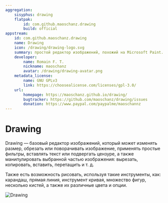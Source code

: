 ```yaml
---
aggregation:
    sisyphus: drawing
    flatpak:
        id: com.github.maoschanz.drawing
        build: official
appstream:
    id: com.github.maoschanz.drawing
    name: Drawing
    icon: /drawing/drawing-logo.svg
    summary: простой редактор изображений, похожий на Microsoft Paint.
    developer:
        name: Romain F. T.
        nickname: maoschanz
        avatar: /drawing/drawing-avatar.png
    metadata_license:
        name: GNU GPLv3
        link: https://choosealicense.com/licenses/gpl-3.0/
    url:
        homepage: https://maoschanz.github.io/drawing/
        bugtracker: https://github.com/maoschanz/drawing/issues
        donation: https://www.paypal.com/paypalme/maoschannz
---
```


# Drawing

Drawing — базовый редактор изображений, который может изменять размер, обрезать или поворачивать изображение, применять простые фильтры, вставлять текст или подвергать цензуре, а также манипулировать выбранной частью изображения: вырезать, копировать, вставить, перетащить и т. д.

Также есть возможность рисовать, используя такие инструменты, как: карандаш, прямая линия, инструмент кривая, множество фигур, несколько кистей, а также их различные цвета и опции.

![Drawing](/drawing/drawing-1.png)

<!--@include: @apps/_parts/install/content-repo.md-->
<!--@include: @apps/_parts/install/content-flatpak.md-->
